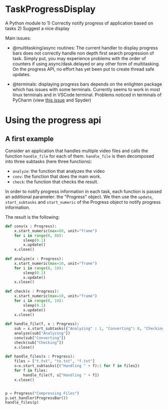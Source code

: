 # TaskProgressDisplay
A Python module to 1) Correctly notify progress of application based on tasks 2) Suggest a nice display

Main issues: 
- @multitasking/async routines:
    The current handler to display progress bars does not correctly handle non depth first search progression of task. Simply put, you may experience problems with the order of counters if using async/dask.delayed or any other form of multitasking. On the progress API, no effort has yet been put to create thread safe updates.

- @terminals: displaying progress bars depends on the enlighten package which has issues with some terminals. Currently seems to work in most linux terminals and in VSCode terminal. Problems noticed in terminals of PyCharm (view [this issue](https://github.com/Rockhopper-Technologies/enlighten/issues/32) and Spyder)

# Using the progress api
## A first example

Consider an application that handles multiple video files and calls the function `handle_file` for each of them. `handle_file` is then decomposed into three subtasks (here three functions):
- `analyze`: the function that analyzes the video
- `conv`: the function that does the main work.
- `check`: the function that checks the result.

In order to notify progress information in each task, each function is passed an additional parameter: the "Progress" object.
We then use the `update`, `start_subtasks` and `start_numeric` of the Progress object to notify progress information.

The result is the following:

```python
def conv(x : Progress):
    x.start_numeric(max=80, unit="frame")
    for i in range(0, 80):
        sleep(0.1)
        x.update()
    x.close()
        
def analyze(x : Progress):
    x.start_numeric(max=10, unit="frame")
    for i in range(0, 10):
        sleep(0.1)
        x.update()
    x.close()
      
def check(x : Progress):
    x.start_numeric(max=10, unit="frame")
    for i in range(0, 10):
        sleep(0.1)
        x.update()  
    x.close()
        
def handle_file(f, x : Progress):
    sub = x.start_subtasks({"Analyzing" : 1, "Converting": 8, "Checking" : 1})
    analyze(sub["Analyzing"])
    conv(sub["Converting"])
    check(sub["Checking"])
    x.close()
    
def handle_files(x : Progress):
    files = ["t.txt", "to.txt", "f.txt"]
    s=x.start_subtasks({("Handling " + f):1 for f in files})
    for f in files:
        handle_file(f, s["Handling " + f])
    x.close()


p = Progress("Compressing Files")
p.set_handler(ProgressBar())
handle_files(p)
```





